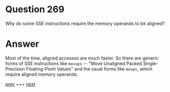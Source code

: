 
# Question 269



Why do some SSE instructions require the memory operands to be aligned?


# Answer



Most of the time, aligned accesses are much faster. So there are generic forms
of SSE instructions like `movups` -- "Move Unaligned Packed Single-Precision Floating-Point
Values" and the usual forms like `movps`, which require aligned memory operands.


[prev](268.md) +++ [next](270.md)
